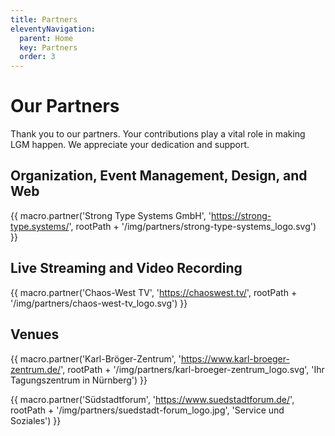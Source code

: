 ```yaml
---
title: Partners
eleventyNavigation:
  parent: Home
  key: Partners
  order: 3
---
```


# Our Partners

Thank you to our partners. Your contributions play a vital role
in making LGM happen. We appreciate your dedication and support.

## Organization, Event Management, Design, and Web

{{ macro.partner('Strong Type Systems GmbH', 'https://strong-type.systems/',
    rootPath + '/img/partners/strong-type-systems_logo.svg') }}

## Live Streaming and Video Recording

{{ macro.partner('Chaos-West TV', 'https://chaoswest.tv/',
    rootPath + '/img/partners/chaos-west-tv_logo.svg') }}

## Venues

{{ macro.partner('Karl-Bröger-Zentrum', 'https://www.karl-broeger-zentrum.de/',
    rootPath + '/img/partners/karl-broeger-zentrum_logo.svg',
    'Ihr Tagungszentrum in Nürnberg') }}

{{ macro.partner('Südstadtforum', 'https://www.suedstadtforum.de/',
    rootPath + '/img/partners/suedstadt-forum_logo.jpg',
    'Service und Soziales') }}




